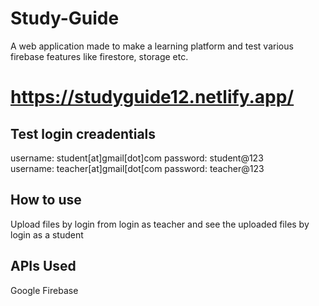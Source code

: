 # Study-Guide
A web application made to make a learning platform and test various firebase features like firestore, storage etc. 

# https://studyguide12.netlify.app/

## Test login creadentials
username: student[at]gmail[dot]com password: student@123  
username: teacher[at]gmail[dot[com password: teacher@123

## How to use 
Upload files by login from login as teacher and see the uploaded files by login as a student

## APIs Used
Google Firebase

